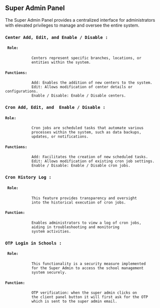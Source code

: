 ## Super Admin Panel    
The Super Admin Panel provides a centralized interface for administrators with elevated privileges to manage and oversee the entire system.

###    `Center Add, Edit, and Enable / Disable :`
####      ` Role:` 
                Centers represent specific branches, locations, or 
                entities within the system.
####       `Functions:`
                Add: Enables the addition of new centers to the system.
                Edit: Allows modification of center details or configurations.
                Enable / Disable: Enable / Disable centers.

###    `Cron Add, Edit, and  Enable / Disable :`
####       `Role:` 
                Cron jobs are scheduled tasks that automate various 
                processes within the system, such as data backups, 
                updates, or notifications.
####        `Functions:`
                Add: Facilitates the creation of new scheduled tasks.
                Edit: Allows modification of existing cron job settings.
                Enable / Disable: Enable / Disable cron jobs.

###    `Cron History Log :`
####       ` Role:` 
                This feature provides transparency and oversight 
                into the historical execution of cron jobs.
####        `Function:` 
                Enables administrators to view a log of cron jobs, 
                aiding in troubleshooting and monitoring 
                system activities.
###     `OTP Login in Schools :`
####       ` Role:` 
                This functionality is a security measure implemented 
                for the Super Admin to access the school management 
                system securely.
####        `Function:`
                OTP verification: when the super admin clicks on 
                the client panel button it will first ask for the OTP 
                which is sent to the super admin email.
